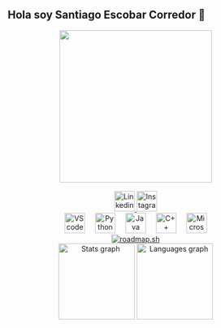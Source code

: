 ## Hola soy Santiago Escobar Corredor 👋

<div align="center">
  <img height="300" src=""/>
</div>

<br clear="both">

<div align="center">
    <a href="https://www.linkedin.com/in/santiago-escobar-ingsist/">
        <img src="https://img.shields.io/static/v1?message=LinkedIn&logo=linkedin&label=&color=0077B5&logoColor=white&labelColor=&style=for-the-badge" height="40" alt="Linkedin logo" href=/>
    </a>
    <a href="https://www.instagram.com/santi_ec05?igsh=MWFyNXdmMjZlYXZk">
        <img src="https://img.shields.io/static/v1?message=Instagram&logo=instagram&label=&color=E4405F&logoColor=white&labelColor=&style=for-the-badge" height="40" alt="Instagram logo"/>
    </a>
</div>

<div align="center">
  <img src="https://cdn.jsdelivr.net/gh/devicons/devicon/icons/vscode/vscode-original.svg" height="40" alt="VScode logo"  />
  <img width="12" />
  <img src="https://cdn.simpleicons.org/python/3776AB" height="40" alt="Python logo"  />
  <img width="12" />
  <img src="https://cdn.jsdelivr.net/gh/devicons/devicon/icons/java/java-original.svg" height="40" alt="Java logo"  />
  <img width="12" />
  <img src="https://cdn.simpleicons.org/c++/00599C" height="40" alt="C++ logo"  />
  <img width="12" />
  <img src="https://cdn.jsdelivr.net/gh/devicons/devicon/icons/microsoftsqlserver/microsoftsqlserver-plain.svg" height="40" alt="MicrosoftSQL Server logo"  />
</div>

<div align="center">
	<a href="https://roadmap.sh"><img src="https://roadmap.sh/card/wide/66a1963223c186c28d6056e0?variant=dark" alt="roadmap.sh"/></a>
</div>

<div align="center">
  <img src="https://github-readme-stats.vercel.app/api?username=Santyesco09&hide_title=false&hide_rank=false&show_icons=true&include_all_commits=true&count_private=false&disable_animations=false&theme=dark&locale=es&hide_border=true&order=1" height="150" alt="Stats graph"/>
  <img src="https://github-readme-stats.vercel.app/api/top-langs?username=Santyesco09&locale=es&hide_title=false&layout=compact&card_width=320&langs_count=4&theme=dark&hide_border=true&order=2" height="150" alt="Languages graph"/>
</div>
